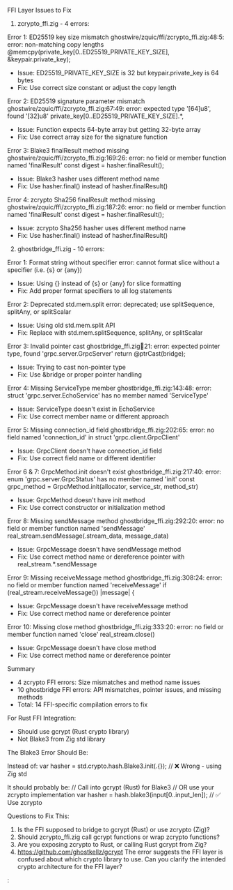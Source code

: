   FFI Layer Issues to Fix

  1. zcrypto_ffi.zig - 4 errors:

  Error 1: ED25519 key size mismatch
  ghostwire/zquic/ffi/zcrypto_ffi.zig:48:5: error: non-matching copy lengths
  @memcpy(private_key[0..ED25519_PRIVATE_KEY_SIZE], &keypair.private_key);
  - Issue: ED25519_PRIVATE_KEY_SIZE is 32 but keypair.private_key is 64 bytes
  - Fix: Use correct size constant or adjust the copy length

  Error 2: ED25519 signature parameter mismatch
  ghostwire/zquic/ffi/zcrypto_ffi.zig:67:49: error: expected type '[64]u8', found '[32]u8'
  private_key[0..ED25519_PRIVATE_KEY_SIZE].*,
  - Issue: Function expects 64-byte array but getting 32-byte array
  - Fix: Use correct array size for the signature function

  Error 3: Blake3 finalResult method missing
  ghostwire/zquic/ffi/zcrypto_ffi.zig:169:26: error: no field or member function named 'finalResult'
  const digest = hasher.finalResult();
  - Issue: Blake3 hasher uses different method name
  - Fix: Use hasher.final() instead of hasher.finalResult()

  Error 4: zcrypto Sha256 finalResult method missing
  ghostwire/zquic/ffi/zcrypto_ffi.zig:187:26: error: no field or member function named 'finalResult'
  const digest = hasher.finalResult();
  - Issue: zcrypto Sha256 hasher uses different method name
  - Fix: Use hasher.final() instead of hasher.finalResult()

  2. ghostbridge_ffi.zig - 10 errors:

  Error 1: Format string without specifier
  error: cannot format slice without a specifier (i.e. {s} or {any})
  - Issue: Using {} instead of {s} or {any} for slice formatting
  - Fix: Add proper format specifiers to all log statements

  Error 2: Deprecated std.mem.split
  error: deprecated; use splitSequence, splitAny, or splitScalar
  - Issue: Using old std.mem.split API
  - Fix: Replace with std.mem.splitSequence, splitAny, or splitScalar

  Error 3: Invalid pointer cast
  ghostbridge_ffi.zig:100:21: error: expected pointer type, found 'grpc.server.GrpcServer'
  return @ptrCast(bridge);
  - Issue: Trying to cast non-pointer type
  - Fix: Use &bridge or proper pointer handling

  Error 4: Missing ServiceType member
  ghostbridge_ffi.zig:143:48: error: struct 'grpc.server.EchoService' has no member named 
  'ServiceType'
  - Issue: ServiceType doesn't exist in EchoService
  - Fix: Use correct member name or different approach

  Error 5: Missing connection_id field
  ghostbridge_ffi.zig:202:65: error: no field named 'connection_id' in struct
  'grpc.client.GrpcClient'
  - Issue: GrpcClient doesn't have connection_id field
  - Fix: Use correct field name or different identifier

  Error 6 & 7: GrpcMethod.init doesn't exist
  ghostbridge_ffi.zig:217:40: error: enum 'grpc.server.GrpcStatus' has no member named 'init'
  const grpc_method = GrpcMethod.init(allocator, service_str, method_str)
  - Issue: GrpcMethod doesn't have init method
  - Fix: Use correct constructor or initialization method

  Error 8: Missing sendMessage method
  ghostbridge_ffi.zig:292:20: error: no field or member function named 'sendMessage'
  real_stream.sendMessage(.stream_data, message_data)
  - Issue: GrpcMessage doesn't have sendMessage method
  - Fix: Use correct method name or dereference pointer with real_stream.*.sendMessage

  Error 9: Missing receiveMessage method
  ghostbridge_ffi.zig:308:24: error: no field or member function named 'receiveMessage'
  if (real_stream.receiveMessage()) |message| {
  - Issue: GrpcMessage doesn't have receiveMessage method
  - Fix: Use correct method name or dereference pointer

  Error 10: Missing close method
  ghostbridge_ffi.zig:333:20: error: no field or member function named 'close'
  real_stream.close()
  - Issue: GrpcMessage doesn't have close method
  - Fix: Use correct method name or dereference pointer

  Summary

  - 4 zcrypto FFI errors: Size mismatches and method name issues
  - 10 ghostbridge FFI errors: API mismatches, pointer issues, and missing methods
  - Total: 14 FFI-specific compilation errors to fix

  For Rust FFI Integration:
  - Should use gcrypt (Rust crypto library)
  - Not Blake3 from Zig std library

  The Blake3 Error Should Be:

  Instead of:
  var hasher = std.crypto.hash.Blake3.init(.{});  // ❌ Wrong - using Zig std

  It should probably be:
  // Call into gcrypt (Rust) for Blake3
  // OR use your zcrypto implementation
  var hasher = hash.blake3(input[0..input_len]);  // ✅ Use zcrypto

  Questions to Fix This:

  1. Is the FFI supposed to bridge to gcrypt (Rust) or use zcrypto (Zig)?
  2. Should zcrypto_ffi.zig call gcrypt functions or wrap zcrypto functions?
  3. Are you exposing zcrypto to Rust, or calling Rust gcrypt from Zig?
  4. https://github.com/ghostkellz/gcrypt
  The error suggests the FFI layer is confused about which crypto library to use. Can you clarify
  the intended crypto architecture for the FFI layer?

:

